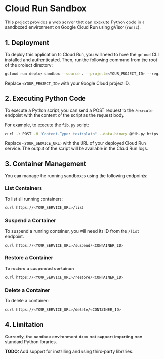# Cloud Run Sandbox

This project provides a web server that can execute Python code in a sandboxed environment on Google Cloud Run using gVisor (`runsc`).

## 1. Deployment

To deploy this application to Cloud Run, you will need to have the `gcloud` CLI installed and authenticated. Then, run the following command from the root of the project directory:

```bash
gcloud run deploy sandbox --source . --project=<YOUR_PROJECT_ID> --region=us-central1 --allow-unauthenticated --execution-environment=gen2 --min-instances=1
```

Replace `<YOUR_PROJECT_ID>` with your Google Cloud project ID.

## 2. Executing Python Code

To execute a Python script, you can send a POST request to the `/execute` endpoint with the content of the script as the request body.

For example, to execute the `fib.py` script:

```bash
curl -X POST -H "Content-Type: text/plain" --data-binary @fib.py https://<YOUR_SERVICE_URL>/execute
```

Replace `<YOUR_SERVICE_URL>` with the URL of your deployed Cloud Run service. The output of the script will be available in the Cloud Run logs.

## 3. Container Management

You can manage the running sandboxes using the following endpoints:

### List Containers

To list all running containers:

```bash
curl https://<YOUR_SERVICE_URL>/list
```

### Suspend a Container

To suspend a running container, you will need its ID from the `/list` endpoint.

```bash
curl https://<YOUR_SERVICE_URL>/suspend/<CONTAINER_ID>
```

### Restore a Container

To restore a suspended container:

```bash
curl https://<YOUR_SERVICE_URL>/restore/<CONTAINER_ID>
```

### Delete a Container

To delete a container:

```bash
curl https://<YOUR_SERVICE_URL>/delete/<CONTAINER_ID>
```

## 4. Limitation

Currently, the sandbox environment does not support importing non-standard Python libraries.

**TODO:** Add support for installing and using third-party libraries.